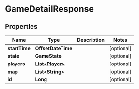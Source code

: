 

# GameDetailResponse

## Properties

Name | Type | Description | Notes
------------ | ------------- | ------------- | -------------
**startTime** | **OffsetDateTime** |  |  [optional]
**state** | **GameState** |  |  [optional]
**players** | [**List&lt;Player&gt;**](Player.md) |  |  [optional]
**map** | **List&lt;String&gt;** |  |  [optional]
**id** | **Long** |  |  [optional]



